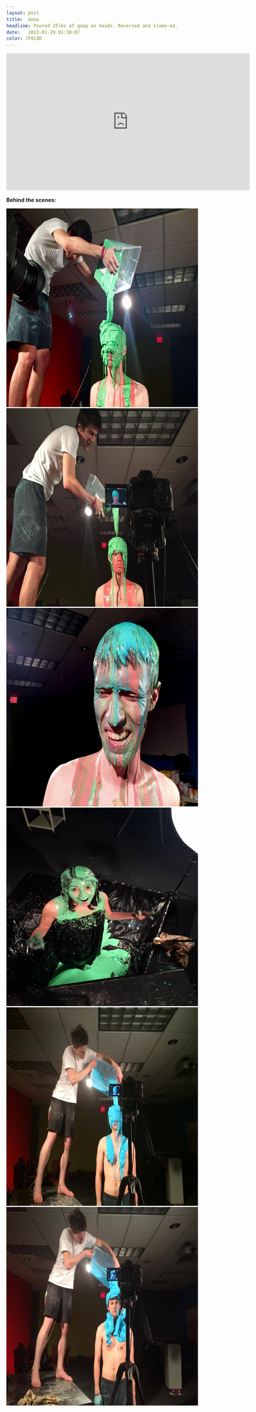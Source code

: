 ```yaml
---
layout: post
title:  Goop
headline: Poured 25lbs of goop on heads. Reversed and slomo-ed.
date:   2013-01-29 01:38:07
color: 7F8C8D
---
```


<iframe src="https://player.vimeo.com/video/157669922" width="640" height="360" frameborder="0" webkitallowfullscreen mozallowfullscreen allowfullscreen></iframe>
<p><a href="https://vimeo.com/157669922"></a></p>

<b>Behind the scenes:</b>

<img src="/images/Goop/goop-01.jpg" width="696px" height="522px" alt="Goop 01" class="shadow" />

<img src="/images/Goop/goop-02.jpg" width="696px" height="522px" alt="Goop 02" class="shadow" />

<img src="/images/Goop/goop-03.jpg" width="696px" height="522px" alt="Goop 03" class="shadow" />

<img src="/images/Goop/goop-04.jpg" width="696px" height="522px" alt="Goop 04" class="shadow" />

<img src="/images/Goop/goop-05.jpg" width="696px" height="522px" alt="Goop 05" class="shadow" />

<img src="/images/Goop/goop-06.jpg" width="696px" height="522px" alt="Goop 06" class="shadow" />